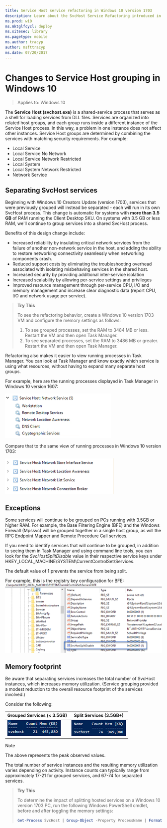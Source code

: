 ```yaml
---
title: Service Host service refactoring in Windows 10 version 1703
description: Learn about the SvcHost Service Refactoring introduced in Windows 10 version 1703.
ms.prod: w10
ms.mktglfcycl: deploy
ms.sitesec: library
ms.pagetype: mobile
ms.author: tracyp
author: msfttracyp
ms.date: 07/20/2017
---
```


# Changes to Service Host grouping in Windows 10

> Applies to: Windows 10

The **Service Host (svchost.exe)** is a shared-service process that serves as a shell for loading services from DLL files. Services are organized into related host groups, and each group runs inside a different instance of the Service Host process. In this way, a problem in one instance does not affect other instances. Service Host groups are determined by combining the services with matching security requirements. For example:

* Local Service
* Local Service No Network
* Local Service Network Restricted
* Local System
* Local System Network Restricted 
* Network Service

## Separating SvcHost services

Beginning with Windows 10 Creators Update (version 1703), services that were previously grouped will instead be separated - each will run in its own SvcHost process. This change is automatic for systems with **more than 3.5 GB** of RAM running the Client Desktop SKU. On systems with 3.5 GB or less RAM, we'll continue to group services into a shared SvcHost process. 

Benefits of this design change include:

* Increased reliability by insulating critical network services from the failure of another non-network service in the host, and adding the ability to restore networking connectivity seamlessly when networking components crash.
* Reduced support costs by eliminating the troubleshooting overhead associated with isolating misbehaving services in the shared host.
* Increased security by providing additional inter-service isolation 
* Increased scalability by allowing per-service settings and privileges 
* Improved resource management through per-service CPU, I/O and memory management and increase clear diagnostic data (report CPU, I/O and network usage per service).

>**Try This**
>
> To see the refactoring behavior, create a Windows 10 version 1703 VM and configure the memory settings as follows:
> 1.	To see grouped processes, set the RAM to 3484 MB or less. Restart the VM and then open Task Manager.
> 2.	To see separated processes, set the RAM to 3486 MB or greater. Restart the VM and then open Task Manager.


Refactoring also makes it easier to view running processes in Task Manager. You can look at Task Manager and know exactly which service is using what resources, without having to expand many separate host groups.

For example, here are the running processes displayed in Task Manager in Windows 10 version 1607:

![Running processes in Task Manager, version 1607](media/svchost-grouped-processes.png) 
  
Compare that to the same view of running processes in Windows 10 version 1703:

![Running processes in Task Manager, version 1703](media/svchost-separated-processes.png)
  
 


## Exceptions
Some services will continue to be grouped on PCs running with 3.5GB or higher RAM. For example, the Base Filtering Engine (BFE) and the Windows Firewall (Mpssvc) will be grouped together in a single host group, as will the RPC Endpoint Mapper and Remote Procedure Call services.

If you need to identify services that will continue to be grouped, in addition to seeing them in Task Manager and using command line tools, you can look for the *SvcHostSplitDisable* value in their respective service keys under 
HKEY_LOCAL_MACHINE\SYSTEM\CurrentControlSet\Services.

The default value of **1** prevents the service from being split.

For example, this is the registry key configuration for BFE:
![Example of a service that cannot be separated](media/svchost-separation-disabled.png)

## Memory footprint

Be aware that separating services increases the total number of SvcHost instances, which increases memory utilization. (Service grouping provided a modest reduction to the overall resource footprint of the services involved.) 

Consider the following:


|Grouped Services (< 3.5GB) | Split Services (3.5GB+)
|--------------------------------------- | ------------------------------------------ | 
|![Memory utilization for grouped services](media/svchost-grouped-utilization.png)   |![Memory utilization for separated services](media/svchost-separated-utilization.png)       |

> [!NOTE]
> The above represents the peak observed values.

The total number of service instances and the resulting memory utilization varies depending on activity. Instance counts can typically range from approximately 17-21 for grouped services, and 67-74 for separated services. 

> **Try This**
>
>To determine the impact of splitting hosted services on a Windows 10 version 1703 PC, run the following Windows PowerShell cmdlet, before and after toggling the memory settings:
>
> ```powershell
> Get-Process SvcHost | Group-Object -Property ProcessName | Format-Table Name, Count, @{n='Mem (KB)';e={'{0:N0}' -f (($_.Group|Measure-Object WorkingSet -Sum).Sum / 1KB)};a='right'} -AutoSize
>```
